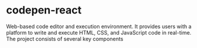 # codepen-react
Web-based code editor and execution environment. It provides users with a platform to write and execute HTML, CSS, and JavaScript code in real-time. The project consists of several key components
